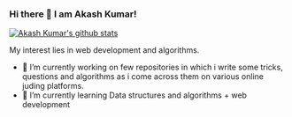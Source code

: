 ### Hi there 👋 I am Akash Kumar!

[![Akash Kumar's github stats](https://github-readme-stats.vercel.app/api?username=officialakashkumar&count_private=true&line_height=24&show_icons=true&theme=nord)](https://github.com/officialakashkumar)

My interest lies in web development and algorithms.

- 🔭 I’m currently working on few repositories in which i write some tricks, questions and algorithms as i come across them on various online juding platforms.
- 🌱 I’m currently learning Data structures and algorithms + web development
